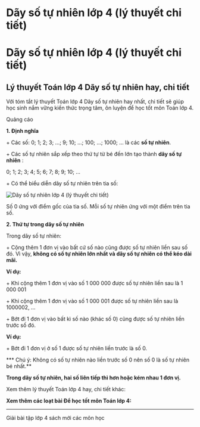 # Dãy số tự nhiên lớp 4 (lý thuyết chi tiết)

# Dãy số tự nhiên lớp 4 (lý thuyết chi tiết)

## Lý thuyết Toán lớp 4 Dãy số tự nhiên hay, chi tiết

Với tóm tắt lý thuyết Toán lớp 4 Dãy số tự nhiên hay nhất, chi tiết sẽ giúp học sinh nắm vững kiến thức trọng tâm, ôn luyện để học tốt môn Toán lớp 4.

Quảng cáo

**1\. Định nghĩa**

\+ Các số: 0; 1; 2; 3; ...; 9; 10; ...; 100; ...; 1000; ... là các **số tự nhiên**.

\+ Các số tự nhiên sắp xếp theo thứ tự từ bé đến lớn tạo thành **dãy số tự nhiên** :

0; 1; 2; 3; 4; 5; 6; 7; 8; 9; 10; ...

\+ Có thể biểu diễn dãy số tự nhiên trên tia số:

![Dãy số tự nhiên lớp 4 \(lý thuyết chi tiết\)](https://vietjack.com/giai-toan-lop-4/images/ly-thuyet-day-so-tu-nhien.PNG)

Số 0 ứng với điểm gốc của tia số. Mỗi số tự nhiên ứng với một điểm trên tia số.

**2\. Thứ tự trong dãy số tự nhiên**

Trong dãy số tự nhiên:

\+ Cộng thêm 1 đơn vị vào bất cứ số nào cũng được số tự nhiên liền sau số đó. Vì vậy, **không có số tự nhiên lớn nhất và dãy số tự nhiên có thể kéo dài mãi.**

**Ví dụ:**

\+ Khi cộng thêm 1 đơn vị vào số 1 000 000 được số tự nhiên liền sau là 1 000 001

\+ Khi cộng thêm 1 đơn vị vào số 1 000 001 được số tự nhiên liền sau là 1000002, …

\+ Bớt đi 1 đơn vị vào bất kì số nào (khác số 0) cũng được số tự nhiên liền trước số đó.

**Ví dụ:**

\+ Bớt đi 1 đơn vị ở số 1 được số tự nhiên liền trước là số 0.

*** Chú ý: Không có số tự nhiên nào liền trước số 0 nên số 0 là số tự nhiên bé nhất.**

**Trong dãy số tự nhiên, hai số liên tiếp thì hơn hoặc kém nhau 1 đơn vị.**

Xem thêm lý thuyết Toán lớp 4 hay, chi tiết khác:

**Xem thêm các loạt bài Để học tốt môn Toán lớp 4:**

* * *

Giải bài tập lớp 4 sách mới các môn học
